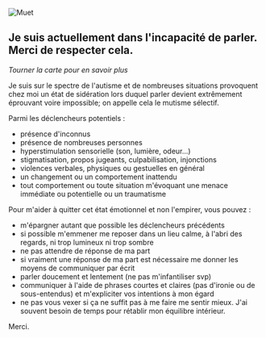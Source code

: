 ![Muet](https://image.freepik.com/free-icon/mute-emoticon-square-face_318-58636.jpg)

## Je suis actuellement dans l'incapacité de parler. Merci de respecter cela.

*Tourner la carte pour en savoir plus*

Je suis sur le spectre de l'autisme et de nombreuses situations provoquent chez moi un état de sidération lors duquel parler devient extrêmement éprouvant voire impossible; on appelle cela le mutisme sélectif.

Parmi les déclencheurs potentiels :
- présence d'inconnus
- présence de nombreuses personnes
- hyperstimulation sensorielle (son, lumière, odeur...)
- stigmatisation, propos jugeants, culpabilisation, injonctions
- violences verbales, physiques ou gestuelles en général
- un changement ou un comportement inattendu
- tout comportement ou toute situation m'évoquant une menace immédiate ou potentielle ou un traumatisme

Pour m'aider à quitter cet état émotionnel et non l'empirer, vous pouvez :
- m'épargner autant que possible les déclencheurs précédents
- si possible m'emmener me reposer dans un lieu calme, à l'abri des regards, ni trop lumineux ni trop sombre
- ne pas attendre de réponse de ma part
- si vraiment une réponse de ma part est nécessaire me donner les moyens de communiquer par écrit
- parler doucement et lentement (ne pas m'infantiliser svp)
- communiquer à l'aide de phrases courtes et claires (pas d'ironie ou de sous-entendus) et m'expliciter vos intentions à mon égard
- ne pas vous vexer si ça ne suffit pas à me faire me sentir mieux. J'ai souvent besoin de temps pour rétablir mon équilibre intérieur.

Merci.
